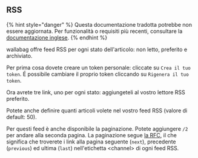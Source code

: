 RSS
---

{% hint style="danger" %}
Questa documentazione tradotta potrebbe non essere aggiornata. Per funzionalità o requisiti più recenti, consultare la [documentazione inglese](https://doc.wallabag.org/en/).
{% endhint %}

wallabag offre feed RSS per ogni stato dell'articolo: non letto,
preferito e archiviato.

Per prima cosa dovete creare un token personale: cliccate su
`Crea il tuo token`. É possibile cambiare il proprio token cliccando su
`Rigenera il tuo token`.

Ora avrete tre link, uno per ogni stato: aggiungeteli al vostro lettore
RSS preferito.

Potete anche definire quanti articoli volete nel vostro feed RSS (valore
di default: 50).


Per questi feed è anche disponibile la paginazione. Potete aggiungere
`/2` per andare alla seconda pagina. La paginazione segue [la RFC](https://tools.ietf.org/html/rfc5005#page-4), il che significa che troverete i link alla pagina seguente (`next`), precedente (`previous`) ed ultima (`last`) nell'etichetta &lt;channel&gt; di ogni feed RSS.
